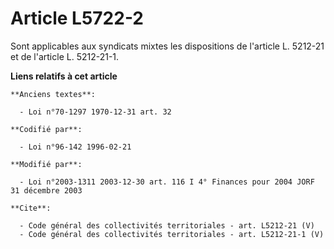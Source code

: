 # Article L5722-2

Sont applicables aux syndicats mixtes les dispositions de l'article L. 5212-21 et de l'article L. 5212-21-1.

**Liens relatifs à cet article**

	**Anciens textes**:

	  - Loi n°70-1297 1970-12-31 art. 32

	**Codifié par**:

	  - Loi n°96-142 1996-02-21

	**Modifié par**:

	  - Loi n°2003-1311 2003-12-30 art. 116 I 4° Finances pour 2004 JORF 31 décembre 2003

	**Cite**:

	  - Code général des collectivités territoriales - art. L5212-21 (V)
	  - Code général des collectivités territoriales - art. L5212-21-1 (V)
